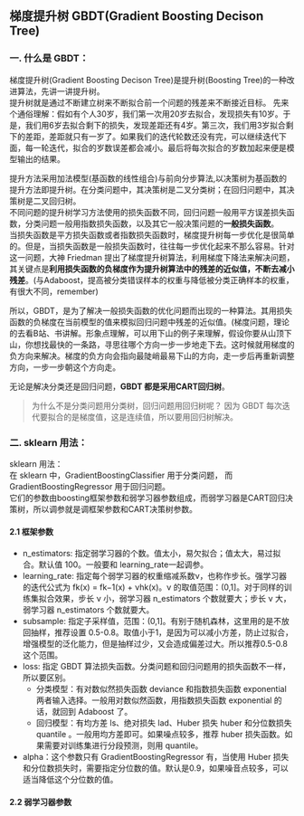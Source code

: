 ## 梯度提升树 GBDT(Gradient Boosting Decison Tree)

### 一. 什么是 GBDT：
梯度提升树(Gradient Boosting Decison Tree)是提升树(Boosting Tree)的一种改进算法，先讲一讲提升树。  
提升树就是通过不断建立树来不断拟合前一个问题的残差来不断接近目标。
先来个通俗理解：假如有个人30岁，我们第一次用20岁去拟合，发现损失有10岁。于是，我们用6岁去拟合剩下的损失，发现差距还有4岁。第三次，我们用3岁拟合剩下的差距，差距就只有一岁了。如果我们的迭代轮数还没有完，可以继续迭代下面，每一轮迭代，拟合的岁数误差都会减小。最后将每次拟合的岁数加起来便是模型输出的结果。  

提升方法采用加法模型(基函数的线性组合)与前向分步算法,以决策树为基函数的提升方法即提升树。在分类问题中，其决策树是二叉分类树；在回归问题中，其决策树是二叉回归树。  
不同问题的提升树学习方法使用的损失函数不同，回归问题一般用平方误差损失函数，分类问题一般用指数损失函数，以及其它一般决策问题的**一般损失函数**。    
当损失函数是平方损失函数或者指数损失函数时，梯度提升树每一步优化是很简单的。但是，当损失函数是一般损失函数时，往往每一步优化起来不那么容易。针对这一问题，大神 Friedman 提出了梯度提升树算法，利用梯度下降法来解决问题，其关键点是**利用损失函数的负梯度作为提升树算法中的残差的近似值，不断去减小残差**。(与Adaboost，提高被分类错误样本的权重与降低被分类正确样本的权重，有很大不同，remember)  

所以，GBDT，是为了解决一般损失函数的优化问题而出现的一种算法。其用损失函数的负梯度在当前模型的值来模拟回归问题中残差的近似值。(梯度问题，理论的去看B站、书讲解。形象点理解，可以用下山的例子来理解，假设你要从山顶下山，你想找最快的一条路，寻思往哪个方向一步一步地走下去。这时候就用梯度的负方向来解决。梯度的负方向会指向最陡峭最易下山的方向，走一步后再重新调整方向，一步一步朝这个方向走。

无论是解决分类还是回归问题，**GBDT 都是采用CART回归树**。
> 为什么不是分类问题用分类树，回归问题用回归树呢？
> 因为 GBDT 每次迭代要拟合的是梯度值，这是连续值，所以要用回归树解决。  

### 二. sklearn 用法：
sklearn 用法：  
在 sklearn 中，GradientBoostingClassifier 用于分类问题， 而 GradientBoostingRegressor 用于回归问题。  
它们的参数由boosting框架参数和弱学习器参数组成，而弱学习器是CART回归决策树，所以调参就是调框架参数和CART决策树参数。   
>
#### 2.1 框架参数
- n_estimators: 指定弱学习器的个数。值太小，易欠拟合；值太大，易过拟合。默认值 100。一般要和 learning_rate一起调参。
- learning_rate: 指定每个弱学习器的权重缩减系数ν，也称作步长。强学习器的迭代公式为 fk(x) = fk−1(x) + νhk(x)。ν 的取值范围：(0,1]。对于同样的训练集拟合效果，步长 ν 小，弱学习器 n_estimators 个数就要大；步长 ν 大，弱学习器 n_estimators 个数就要大。
- subsample: 指定子采样值，范围：(0,1]。有别于随机森林，这里用的是不放回抽样，推荐设置 0.5-0.8。取值小于1，是因为可以减小方差，防止过拟合，增强模型的泛化能力，但是抽样过少，又会造成偏差过大。所以推荐0.5-0.8这个范围。  
- loss: 指定 GBDT 算法损失函数。分类问题和回归问题用的损失函数不一样，所以要区别。    
  - 分类模型：有对数似然损失函数 deviance 和指数损失函数 exponential 两者输入选择。一般用对数似然函数，用指数损失函数 exponential 的话，就回到 Adaboost 了。
  - 回归模型：有均方差 ls、绝对损失 lad、Huber 损失 huber 和分位数损失 quantile 。一般用均方差即可。如果噪点较多，推荐 huber 损失函数。如果需要对训练集进行分段预测，则用 quantile。
- alpha：这个参数只有 GradientBoostingRegressor 有，当使用 Huber 损失和分位数损失时，需要指定分位数的值。默认是0.9，如果噪音点较多，可以适当降低这个分位数的值。

#### 2.2 弱学习器参数  





